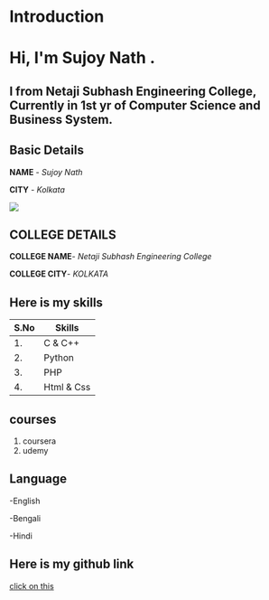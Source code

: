# Introduction

# Hi, I'm Sujoy Nath .
## I from Netaji Subhash Engineering College, Currently in 1st yr of Computer Science and Business System.

## Basic Details
**NAME** - *Sujoy Nath*

**CITY** - *Kolkata*

<img src="https://img.icons8.com/clouds/100/000000/city.png"/>

## COLLEGE DETAILS

**COLLEGE NAME**- *Netaji Subhash Engineering College*

**COLLEGE CITY**- *KOLKATA*
## Here is my skills
| S.No | Skills |
|---|---|
|1.|C & C++|
|2.|Python|
|3.|PHP|
|4.|Html & Css|

 ## courses
 1. coursera
 2. udemy

## Language
-English

-Bengali

-Hindi

## Here is my github link
[click on this](https://github.com/C0mRD/)
